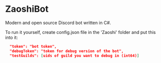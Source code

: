 # ZaoshiBot

Modern and open source Discord bot written in C#.

To run it yourself, create config.json file in the 'Zaoshi' folder and put this into it:

```json
  "token": "bot token",
  "debugToken": "token for debug version of the bot",
  "testGuilds": [uids of guild you want to debug in (int64)]
```
